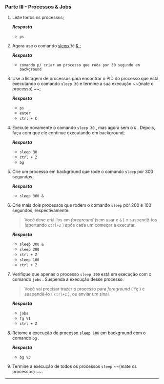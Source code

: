 ### Parte III - Processos & Jobs

1. Liste todos os processos;

   _**Resposta**_

   - `ps`

2. Agora use o comando [sleep ](https://linux.die.net/man/3/sleep)`30` [& ](https://linuxhandbook.com/run-process-background/);

   _**Resposta**_

   - `comando p/ criar um processo que roda por 30 segundo em background `

3. Use a listagem de processos para encontrar o PID do processo que está executando o comando `sleep 30` e termine a sua execução ~~(mate o processo) ~~;

   _**Resposta**_

   - `ps`
   - `enter`
   - `ctrl + C `

4. Execute novamente o comando `sleep 30` , mas agora sem o `&` . Depois, faça com que ele continue executando em background;

   _**Resposta**_

   - `sleep 30`
   - `ctrl + Z`
   - `bg`

5. Crie um processo em background que rode o comando `sleep` por 300 segundos.

   _**Resposta**_

   - `sleep 300 &`

6. Crie mais dois processos que rodem o comando `sleep` por 200 e 100 segundos, respectivamente.

   > Você deve criá-los em *foreground* (sem usar o `&` ) e suspendê-los (apertando `ctrl+z` ) após cada um começar a executar.

   _**Resposta**_

   - `sleep 300 &`
   - `sleep 200`
   - `ctrl + Z`
   - `sleep 100`
   - `ctrl + Z`

7. Verifique que apenas o processo `sleep 300` está em execução com o comando `jobs` . Suspenda a execução desse processo.

   > Você vai precisar trazer o processo para *foreground* ( `fg` ) e suspendê-lo ( `ctrl+z` ), ou enviar um sinal.

   _**Resposta**_

   - `jobs`
   - `fg %1` 
   - `ctrl + Z`

8. Retome a execução do processo `sleep 100` em background com o comando `bg` .

   _**Resposta**_

   - `bg %3`

9. Termine a execução de todos os processos `sleep` ~~(mate os processos) ~~.

------